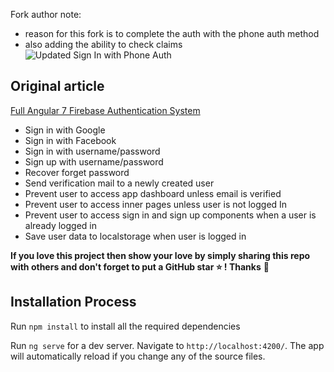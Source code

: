 Fork author note:
  - reason for this fork is to complete the auth with the phone auth method
  - also adding the ability to check claims
![Updated Sign In with Phone Auth](https://github.com/danmincu/angularfirebase-authentication/blob/master/UpdatedSignIn..PNG?raw=true)

## Original article

[Full Angular 7 Firebase Authentication System](https://www.positronx.io/full-angular-7-firebase-authentication-system)

- Sign in with Google
- Sign in with Facebook
- Sign in with username/password
- Sign up with username/password
- Recover forget password
- Send verification mail to a newly created user
- Prevent user to access app dashboard unless email is verified
- Prevent user to access inner pages unless user is not logged In
- Prevent user to access sign in and sign up components when a user is already logged in
- Save user data to localstorage when user is logged in

**If you love this project then show your love by simply sharing this repo with others and don't forget to put a GitHub star ⭐ ! Thanks** :pray:



## Installation Process
Run `npm install` to install all the required dependencies

Run `ng serve` for a dev server. Navigate to `http://localhost:4200/`. The app will automatically reload if you change any of the source files.
